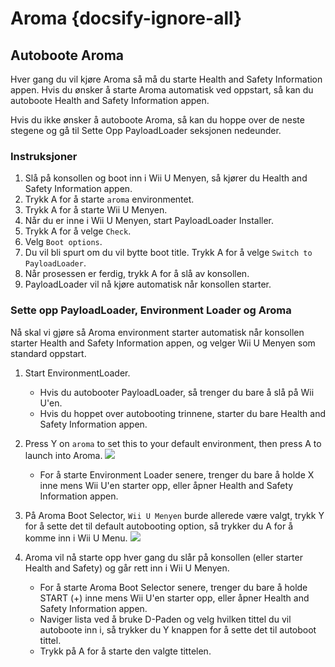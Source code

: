 # Aroma {docsify-ignore-all}

## Autoboote Aroma

Hver gang du vil kjøre Aroma så må du starte Health and Safety Information appen. Hvis du ønsker å starte Aroma automatisk ved oppstart, så kan du autoboote Health and Safety Information appen.

Hvis du ikke ønsker å autoboote Aroma, så kan du hoppe over de neste stegene og gå til Sette Opp PayloadLoader seksjonen nedeunder.

### Instruksjoner

1. Slå på konsollen og boot inn i Wii U Menyen, så kjører du Health and Safety Information appen.
2. Trykk A for å starte `aroma` environmentet.
3. Trykk A for å starte Wii U Menyen.
4. Når du er inne i Wii U Menyen, start PayloadLoader Installer.
5. Trykk A for å velge `Check`.
6. Velg `Boot options`.
7. Du vil bli spurt om du vil bytte boot title. Trykk A for å velge `Switch to PayloadLoader`.
8. Når prosessen er ferdig, trykk A for å slå av konsollen.
9. PayloadLoader vil nå kjøre automatisk når konsollen starter.

### Sette opp PayloadLoader, Environment Loader og Aroma

Nå skal vi gjøre så Aroma environment starter automatisk når konsollen starter Health and Safety Information appen, og velger Wii U Menyen som standard oppstart.

1. Start EnvironmentLoader.
   - Hvis du autobooter PayloadLoader, så trenger du bare å slå på Wii U'en.
   - Hvis du hoppet over autobooting trinnene, starter du bare Health and Safety Information appen.

2. Press Y on `aroma` to set this to your default environment, then press A to launch into Aroma.
   ![](../docs/assets/img/guide/EL_Highlight.png)
   - For å starte Environment Loader senere, trenger du bare å holde X inne mens Wii U'en starter opp, eller åpner Health and Safety Information appen.

3. På Aroma Boot Selector, `Wii U Menyen` burde allerede være valgt, trykk Y for å sette det til default autobooting option, så trykker du A for å komme inn i Wii U Menu.
   ![](../docs/assets/img/guide/ABM_Highlight.png)

4. Aroma vil nå starte opp hver gang du slår på konsollen (eller starter Health and Safety) og går rett inn i Wii U Menyen.
   - For å starte Aroma Boot Selector senere, trenger du bare å holde START (+) inne mens Wii U'en starter opp, eller åpner Health and Safety Information appen.
   - Naviger lista ved å bruke D-Paden og velg hvilken tittel du vil autoboote inn i, så trykker du Y knappen for å sette det til autoboot tittel.
   - Trykk på A for å starte den valgte tittelen.
